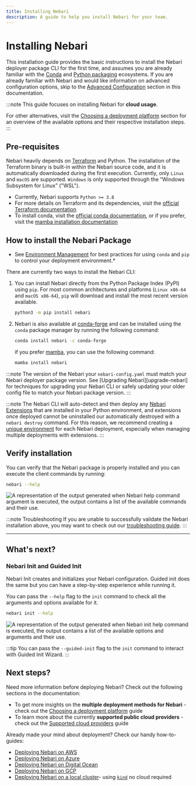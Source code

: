 ```yaml
---
title: Installing Nebari
description: A guide to help you install Nebari for your team.
---
```


# Installing Nebari

This installation guide provides the basic instructions to install the Nebari deployer package CLI for the first time, and assumes you are already familiar with the [Conda](https://docs.conda.io/projects/conda/en/latest/) and [Python packaging](https://packaging.python.org/en/latest/tutorials/installing-packages/#installing-packages) ecosystems. If you are already familiar with Nebari and would like information on advanced configuration options, skip to the [Advanced Configuration][advanced-configuration] section in this documentation.

:::note
This guide focuses on installing Nebari for **cloud usage**.

For other alternatives, visit the [Choosing a deployment platform][nebari-deploy] section for an overview of the available options and their respective installation steps.
:::

## Pre-requisites

Nebari heavily depends on [Terraform](https://www.terraform.io/) and Python. The installation of the Terraform binary is built-in within the Nebari source code, and it is automatically downloaded during the first execution. Currently, only `Linux` and `macOS` are supported. `Windows` is only supported through the “Windows Subsystem for Linux” ("WSL").

- Currently, Nebari supports `Python >= 3.8`
- For more details on Terraform and its dependencies, visit the [official Terraform documentation](https://learn.hashicorp.com/tutorials/terraform/install-cli)
- To install conda, visit the [official conda documentation](https://docs.conda.io/projects/conda/en/latest/user-guide/install/index.html), or if you prefer, visit the [mamba installation documentation](https://github.com/mamba-org/mamba#installation)

## How to install the Nebari Package
* See [Environment Management][environment-management] for best practices for using `conda` and `pip` to control your deployment environment.*

There are currently two ways to install the Nebari CLI:

1. You can install Nebari directly from the Python Package Index (PyPI) using `pip`. For most common architectures and platforms (`Linux x86-64` and `macOS x86-64`), `pip` will download and install the most recent version available.

   ```bash
   python3 -m pip install nebari
   ```

2. Nebari is also available at [conda-forge](https://anaconda.org/conda-forge/nebari) and can be installed using the `conda` package manager by running the following command:

   ```bash
   conda install nebari -c conda-forge
   ```

   if you prefer [mamba](https://github.com/mamba-org/mamba#mamba), you can use the following command:

   ```bash
   mamba install nebari
   ```

:::note
The version of the Nebari your `nebari-config.yaml` must match your Nebari deployer package version.  See [Upgrading Nebari][upgrade-nebari] for techniques for upgrading your Nebari CLI or safely updating your older config file to match your Nebari package version.
:::

:::note
The Nebari CLI will auto-detect and then deploy any [Nebari Extensions][nebari-extension-system] that are installed in your Python environment, and extensions once deployed cannot be uninstalled our automatically destroyed with a `nebari destroy` command.  For this reason, we recommend creating a [unique environment][environment-management] for each Nebari deployment, especially when managing multiple deployments with extensions.
:::
## Verify installation

You can verify that the Nebari package is properly installed and you can execute the client commands by running:

```bash
nebari --help
```

![A representation of the output generated when Nebari help command argument is executed, the output contains a list of the available commands and their use.](/img/get-started/nebari-help.png "Nebari's help command line output")

:::note Troubleshooting
If you are unable to successfully validate the Nebari installation above, you may want to check out our [troubleshooting guide][nebari-troubleshooting].
:::

---

## What's next?

### Nebari Init and Guided Init

Nebari Init creates and initializes your Nebari configuration. Guided init does the same but you can have a step-by-step experience while running it.

You can pass the `--help` flag to the `init` command to check all the arguments and options available for it.

```bash
nebari init --help
```

![A representation of the output generated when Nebari init help command is executed, the output contains a list of the available options and arguments and their use.](/img/get-started/nebari-init-help-2.png "Nebari's init help command line output")

:::tip
You can pass the `--guided-init` flag to the `init` command to interact with Guided Init Wizard.
:::

## Next steps?

Need more information before deploying Nebari? Check out the following sections in the documentation:

- To get more insights on the **multiple deployment methods for Nebari** - check out the [Choosing a deployment platform][nebari-deploy] guide
- To learn more about the currently **supported public cloud providers** - check out the [Supported cloud providers][supported-cloud-providers] guide

Already made your mind about deployment? Check our handy how-to-guides:

- [Deploying Nebari on AWS][nebari-aws]
- [Deploying Nebari on Azure][nebari-azure]
- [Deploying Nebari on Digital Ocean][nebari-do]
- [Deploying Nebari on GCP][nebari-gcp]
- [Deploying Nebari on a local cluster][nebari-local]- using [`kind`](https://kind.sigs.k8s.io/) no cloud required

<!-- Internal links -->

[advanced-configuration]: /explanations/advanced-configuration.md
[nebari-aws]: /how-tos/nebari-aws.md
[nebari-azure]: /how-tos/nebari-azure.md
[nebari-do]: /how-tos/nebari-do.md
[environment-management]: /how-tos/nebari-environment-management.md
[nebari-extension-system]: /how-tos/nebari-extension-system.md
[nebari-gcp]: /how-tos/nebari-gcp.md
[nebari-local]: /how-tos/nebari-local.md
[nebari-deploy]: /get-started/deploy.mdx
[nebari-troubleshooting]: /troubleshooting.mdx
[nebari-upgrade]: /how-tos/nebari-upgrade.md
[supported-cloud-providers]: /get-started/cloud-providers.mdx
